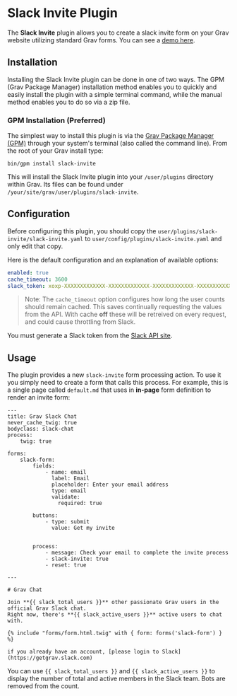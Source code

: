 # Slack Invite Plugin

The **Slack Invite** plugin allows you to create a slack invite form on your Grav website utilizing standard Grav forms. You can see a [demo here](https://getgrav.org/slack).

## Installation

Installing the Slack Invite plugin can be done in one of two ways. The GPM (Grav Package Manager) installation method enables you to quickly and easily install the plugin with a simple terminal command, while the manual method enables you to do so via a zip file.

### GPM Installation (Preferred)

The simplest way to install this plugin is via the [Grav Package Manager (GPM)](http://learn.getgrav.org/advanced/grav-gpm) through your system's terminal (also called the command line).  From the root of your Grav install type:

    bin/gpm install slack-invite

This will install the Slack Invite plugin into your `/user/plugins` directory within Grav. Its files can be found under `/your/site/grav/user/plugins/slack-invite`.

## Configuration

Before configuring this plugin, you should copy the `user/plugins/slack-invite/slack-invite.yaml` to `user/config/plugins/slack-invite.yaml` and only edit that copy.

Here is the default configuration and an explanation of available options:

```yaml
enabled: true
cache_timeout: 3600
slack_token: xoxp-XXXXXXXXXXXXX-XXXXXXXXXXXXX-XXXXXXXXXXXXX-XXXXXXXXXXXXXXXXXXXXX
```

> Note: The `cache_timeout` option configures how long the user counts should remain cached.  This saves continually requesting the values from the API. With cache **off** these will be retreived on every request, and could cause throttling from Slack.

You must generate a Slack token from the [Slack API site](https://api.slack.com/docs/oauth-test-tokens).

## Usage

The plugin provides a new `slack-invite` form processing action.  To use it you simply need to create a form that calls this process.  For example, this is a single page called `default.md` that uses in **in-page** form definition to render an invite form:

    ---
    title: Grav Slack Chat
    never_cache_twig: true
    bodyclass: slack-chat
    process:
        twig: true
    
    forms:
        slack-form:
            fields:
                - name: email
                  label: Email
                  placeholder: Enter your email address
                  type: email
                  validate:
                    required: true
        
            buttons:
                - type: submit
                  value: Get my invite
    
        
            process:
                - message: Check your email to complete the invite process
                - slack-invite: true
                - reset: true
                
    ---
    
    # Grav Chat
    
    Join **{{ slack_total_users }}** other passionate Grav users in the official Grav Slack chat.   
    Right now, there's **{{ slack_active_users }}** active users to chat with.
    
    {% include "forms/form.html.twig" with { form: forms('slack-form') } %}
    
    if you already have an account, [please login to Slack](https://getgrav.slack.com)


You can use `{{ slack_total_users }}` and `{{ slack_active_users }}` to display the number of total and active members in the Slack team. Bots are removed from the count.

